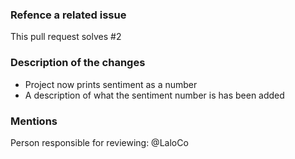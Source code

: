 ### Refence a related issue

This pull request solves #2

### Description of the changes

- Project now prints sentiment as a number
- A description of what the sentiment number is has been added

### Mentions

Person responsible for reviewing: @LaloCo

